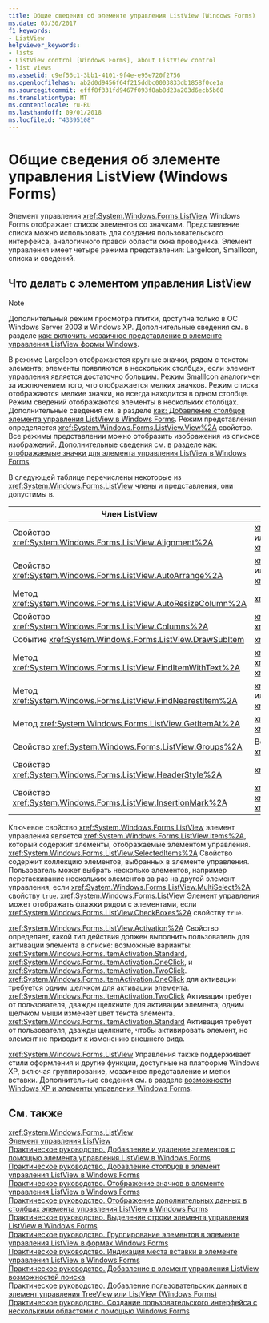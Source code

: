```yaml
---
title: Общие сведения об элементе управления ListView (Windows Forms)
ms.date: 03/30/2017
f1_keywords:
- ListView
helpviewer_keywords:
- lists
- ListView control [Windows Forms], about ListView control
- list views
ms.assetid: c9ef56c1-3bb1-4101-9f4e-e95e720f2756
ms.openlocfilehash: ab2d0d9456f64f215ddbc0003833db1858f0ce1a
ms.sourcegitcommit: efff8f331fd9467f093f8ab8d23a203d6ecb5b60
ms.translationtype: MT
ms.contentlocale: ru-RU
ms.lasthandoff: 09/01/2018
ms.locfileid: "43395108"
---
```

# <a name="listview-control-overview-windows-forms"></a>Общие сведения об элементе управления ListView (Windows Forms)
Элемент управления <xref:System.Windows.Forms.ListView> Windows Forms отображает список элементов со значками. Представление списка можно использовать для создания пользовательского интерфейса, аналогичного правой области окна проводника. Элемент управления имеет четыре режима представления: LargeIcon, SmallIcon, списка и сведений.  
  
## <a name="what-you-can-do-with-the-listview-control"></a>Что делать с элементом управления ListView  
  
> [!NOTE]
>  Дополнительный режим просмотра плитки, доступна только в ОС Windows Server 2003 и Windows XP. Дополнительные сведения см. в разделе [как: включить мозаичное представление в элементе управления ListView формы Windows](../../../../docs/framework/winforms/controls/how-to-enable-tile-view-in-a-windows-forms-listview-control.md).  
  
 В режиме LargeIcon отображаются крупные значки, рядом с текстом элемента; элементы появляются в нескольких столбцах, если элемент управления является достаточно большим. Режим SmallIcon аналогичен за исключением того, что отображается мелких значков. Режим списка отображаются мелкие значки, но всегда находится в одном столбце. Режим сведений отображаются элементы в нескольких столбцах. Дополнительные сведения см. в разделе [как: Добавление столбцов элемента управления ListView в Windows Forms](../../../../docs/framework/winforms/controls/how-to-add-columns-to-the-windows-forms-listview-control.md). Режим представления определяется <xref:System.Windows.Forms.ListView.View%2A> свойство. Все режимы представлении можно отобразить изображения из списков изображений. Дополнительные сведения см. в разделе [как: отображаемые значки для элемента управления ListView в Windows Forms](../../../../docs/framework/winforms/controls/how-to-display-icons-for-the-windows-forms-listview-control.md).  
  
 В следующей таблице перечислены некоторые из <xref:System.Windows.Forms.ListView> члены и представления, они допустимы в.  
  
|Член ListView|Просмотр|  
|---------------------|----------|  
|Свойство <xref:System.Windows.Forms.ListView.Alignment%2A>|<xref:System.Windows.Forms.View.SmallIcon> или <xref:System.Windows.Forms.View.LargeIcon>|  
|Свойство <xref:System.Windows.Forms.ListView.AutoArrange%2A>|<xref:System.Windows.Forms.View.SmallIcon> или <xref:System.Windows.Forms.View.LargeIcon>|  
|Метод <xref:System.Windows.Forms.ListView.AutoResizeColumn%2A>|<xref:System.Windows.Forms.View.Details>|  
|Свойство <xref:System.Windows.Forms.ListView.Columns%2A>|<xref:System.Windows.Forms.View.Details> или <xref:System.Windows.Forms.View.Tile>|  
|Событие <xref:System.Windows.Forms.ListView.DrawSubItem>|<xref:System.Windows.Forms.View.Details>|  
|Метод <xref:System.Windows.Forms.ListView.FindItemWithText%2A>|<xref:System.Windows.Forms.View.Details>, <xref:System.Windows.Forms.View.List>или <xref:System.Windows.Forms.View.Tile>|  
|Метод <xref:System.Windows.Forms.ListView.FindNearestItem%2A>|<xref:System.Windows.Forms.View.SmallIcon> или <xref:System.Windows.Forms.View.LargeIcon>|  
|Метод <xref:System.Windows.Forms.ListView.GetItemAt%2A>|<xref:System.Windows.Forms.View.Details> или <xref:System.Windows.Forms.View.Tile>|  
|Свойство <xref:System.Windows.Forms.ListView.Groups%2A>|Все представления, за исключением <xref:System.Windows.Forms.View.List>|  
|Свойство <xref:System.Windows.Forms.ListView.HeaderStyle%2A>|<xref:System.Windows.Forms.View.Details>.|  
|Свойство <xref:System.Windows.Forms.ListView.InsertionMark%2A>|<xref:System.Windows.Forms.View.LargeIcon>, <xref:System.Windows.Forms.View.SmallIcon>или <xref:System.Windows.Forms.View.Tile>|  
  
 Ключевое свойство <xref:System.Windows.Forms.ListView> элемент управления является <xref:System.Windows.Forms.ListView.Items%2A>, который содержит элементы, отображаемые элементом управления. <xref:System.Windows.Forms.ListView.SelectedItems%2A> Свойство содержит коллекцию элементов, выбранных в элементе управления. Пользователь может выбрать несколько элементов, например перетаскивание нескольких элементов за раз на другой элемент управления, если <xref:System.Windows.Forms.ListView.MultiSelect%2A> свойству `true`. <xref:System.Windows.Forms.ListView> Элемент управления может отображать флажки рядом с элементами, если <xref:System.Windows.Forms.ListView.CheckBoxes%2A> свойству `true`.  
  
 <xref:System.Windows.Forms.ListView.Activation%2A> Свойство определяет, какой тип действия должен выполнить пользователь для активации элемента в списке: возможные варианты: <xref:System.Windows.Forms.ItemActivation.Standard>, <xref:System.Windows.Forms.ItemActivation.OneClick>, и <xref:System.Windows.Forms.ItemActivation.TwoClick>. <xref:System.Windows.Forms.ItemActivation.OneClick> для активации требуется одним щелчком для активации элемента. <xref:System.Windows.Forms.ItemActivation.TwoClick> Активация требует от пользователя, дважды щелкните для активации элемента; одним щелчком мыши изменяет цвет текста элемента. <xref:System.Windows.Forms.ItemActivation.Standard> Активация требует от пользователя, дважды щелкните, чтобы активировать элемент, но элемент не приводит к изменению внешнего вида.  
  
 <xref:System.Windows.Forms.ListView> Управления также поддерживает стили оформления и другие функции, доступные на платформе Windows XP, включая группирование, мозаичное представление и метки вставки. Дополнительные сведения см. в разделе [возможности Windows XP и элементы управления Windows Forms](https://msdn.microsoft.com/library/bc7fab94-fce9-4bf1-a8ad-a5837c91c3c0).  
  
## <a name="see-also"></a>См. также  
 <xref:System.Windows.Forms.ListView>  
 [Элемент управления ListView](../../../../docs/framework/winforms/controls/listview-control-windows-forms.md)  
 [Практическое руководство. Добавление и удаление элементов с помощью элемента управления ListView в Windows Forms](../../../../docs/framework/winforms/controls/how-to-add-and-remove-items-with-the-windows-forms-listview-control.md)  
 [Практическое руководство. Добавление столбцов в элемент управления ListView в Windows Forms](../../../../docs/framework/winforms/controls/how-to-add-columns-to-the-windows-forms-listview-control.md)  
 [Практическое руководство. Отображение значков в элементе управления ListView в Windows Forms](../../../../docs/framework/winforms/controls/how-to-display-icons-for-the-windows-forms-listview-control.md)  
 [Практическое руководство. Отображение дополнительных данных в столбцах элемента управления ListView в Windows Forms](../../../../docs/framework/winforms/controls/how-to-display-subitems-in-columns-with-the-windows-forms-listview-control.md)  
 [Практическое руководство. Выделение строки элемента управления ListView в Windows Forms](../../../../docs/framework/winforms/controls/how-to-select-an-item-in-the-windows-forms-listview-control.md)  
 [Практическое руководство. Группирование элементов в элементе управления ListView в формах Windows Forms](../../../../docs/framework/winforms/controls/how-to-group-items-in-a-windows-forms-listview-control.md)  
 [Практическое руководство. Индикация места вставки в элементе управления ListView в Windows Forms](../../../../docs/framework/winforms/controls/how-to-display-an-insertion-mark-in-a-windows-forms-listview-control.md)  
 [Практическое руководство. Добавление в элемент управления ListView возможностей поиска](../../../../docs/framework/winforms/controls/how-to-add-search-capabilities-to-a-listview-control.md)  
 [Практическое руководство. Добавление пользовательских данных в элемент управления TreeView или ListView (Windows Forms)](../../../../docs/framework/winforms/controls/add-custom-information-to-a-treeview-or-listview-control-wf.md)  
 [Практическое руководство. Создание пользовательского интерфейса с несколькими областями с помощью Windows Forms](../../../../docs/framework/winforms/controls/how-to-create-a-multipane-user-interface-with-windows-forms.md)
